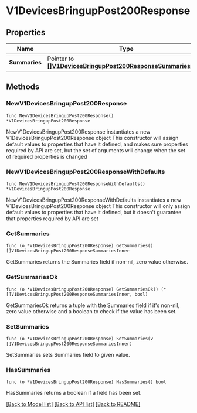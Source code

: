 # V1DevicesBringupPost200Response

## Properties

Name | Type | Description | Notes
------------ | ------------- | ------------- | -------------
**Summaries** | Pointer to [**[]V1DevicesBringupPost200ResponseSummariesInner**](V1DevicesBringupPost200ResponseSummariesInner.md) |  | [optional] 

## Methods

### NewV1DevicesBringupPost200Response

`func NewV1DevicesBringupPost200Response() *V1DevicesBringupPost200Response`

NewV1DevicesBringupPost200Response instantiates a new V1DevicesBringupPost200Response object
This constructor will assign default values to properties that have it defined,
and makes sure properties required by API are set, but the set of arguments
will change when the set of required properties is changed

### NewV1DevicesBringupPost200ResponseWithDefaults

`func NewV1DevicesBringupPost200ResponseWithDefaults() *V1DevicesBringupPost200Response`

NewV1DevicesBringupPost200ResponseWithDefaults instantiates a new V1DevicesBringupPost200Response object
This constructor will only assign default values to properties that have it defined,
but it doesn't guarantee that properties required by API are set

### GetSummaries

`func (o *V1DevicesBringupPost200Response) GetSummaries() []V1DevicesBringupPost200ResponseSummariesInner`

GetSummaries returns the Summaries field if non-nil, zero value otherwise.

### GetSummariesOk

`func (o *V1DevicesBringupPost200Response) GetSummariesOk() (*[]V1DevicesBringupPost200ResponseSummariesInner, bool)`

GetSummariesOk returns a tuple with the Summaries field if it's non-nil, zero value otherwise
and a boolean to check if the value has been set.

### SetSummaries

`func (o *V1DevicesBringupPost200Response) SetSummaries(v []V1DevicesBringupPost200ResponseSummariesInner)`

SetSummaries sets Summaries field to given value.

### HasSummaries

`func (o *V1DevicesBringupPost200Response) HasSummaries() bool`

HasSummaries returns a boolean if a field has been set.


[[Back to Model list]](../README.md#documentation-for-models) [[Back to API list]](../README.md#documentation-for-api-endpoints) [[Back to README]](../README.md)


